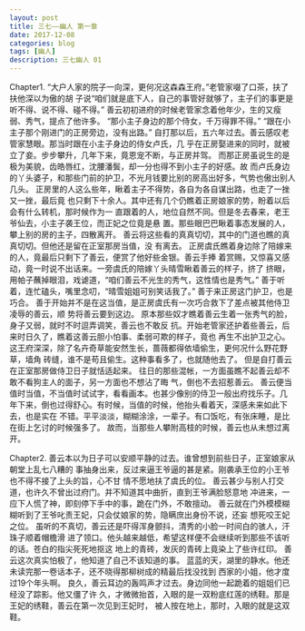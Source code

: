 ```yaml
---
layout: post
title: 三七——幽人 第一章
date: 2017-12-08
categories: blog
tags: [幽人]
description: 三七幽人 01
---
```



   Chapter1.
    “大户人家的院子一向深，更何况这森森王府。”老管家啜了口茶，扶了扶他深以为傲的胡
子说“咱们就是底下人，自己的事管好就够了，主子们的事更是听不得、说不得、碰不得。”
    善云初初进府的时候老管家念着他年少，生的又瘦弱、秀气，提点了他许多。
    “那小主子身边的那个侍女，千万得罪不得。”
    “跟在小主子那个刚进门的正房旁边，没有出路。”
    自打那以后，五六年过去。善云感叹老管家慧眼。那当时跟在小主子身边的侍女卢氏，几
乎在正房娶进来的同时，就被立了妾。步步攀升，几年下来，竟恩宠不断，与正房并驾。
    而那正房虽说生的是极为美貌，齿皓唇红，沈腰潘鬓，却一分也得不到小主子的好感。故
而卢氏身边的丫头婆子，和那些门前的护卫，不光月钱要比别的房高出好多，气势也傲出别人
几头。
    正房里的人这么些年，瞅着主子不得势，各自为各自谋出路，也走了一挫又一挫，最后竟
也只剩下十余人。其中还有几个仍瞧着正房娘家的势，盼着以后会有什么转机，那时候作为一
直跟着的人，地位自然不同。但是冬去春来，老王爷仙去，小主子袭王位，而正妃之位竟是悬
置。那些眼巴巴瞅着事态发展的人，攀上别的房的主子，四散离开。
    善云将这些看的真真切切，其中的门道也瞧的真真切切。但他还是留在正室那房当值，没
有离去。
    正房虞氏瞧着身边除了陪嫁来的人，竟最后只剩下了善云，便赏了他好些金银。善云手捧
着赏赐，又惊喜又感动，竟一时说不出话来。一旁虞氏的陪嫁丫头晴雪瞅着善云的样子，挤了
挤眼，用帕子蘸掉眼泪，戏谑道，“咱们善云不光生的秀气，这性情也是秀气。”
    善于听着，连忙磕头，嘴里念叨，“晴雪姐姐可别笑话我了。”
    善于来正房这门护卫，也是巧合。
    善于开始并不是在这当值，是正房虞氏有一次巧合救下了差点被其他侍卫凌辱的善云，顺
势将善云要到这边。
    原本那些奴才瞧着善云生着一张秀气的脸，身子又弱，就时不时逗弄调笑，善云也不敢反
抗。开始老管家还护着些善云，后来时日久了，瞧着这善云胆小怕事、柔弱可欺的样子，竟也
再生不出护卫之心。
    这王府深深，除了名卉奇草能安然生长，蔷薇都得依墙偷生，更何况什么野花野草，墙角
砖缝，谁不是苟且偷生。这种事看多了，也就随他去了。
    但是自打善云在正室那房做侍卫日子就恬适起来。
    往日的那些混帐，一方面虽瞧不起善云却不敢不看狗主人的面子，另一方面也不想沾了晦
气，倒也不去招惹善云。
    善云便当值时当值，不当值时试试字，看看画本。也甚少像别的侍卫一般出府找乐子。几
年下来，倒也过得舒心。有时候，当值的时候，他抬头看着天，深感未来如此下去，也是实在
不错。平平淡淡，糊糊涂涂，一辈子。有口饭吃，有张床睡，是比在街上乞讨的时候强多了。
    故而，当那些人攀附高枝的时候，善云也从未想过离开。
    
   Chapter2.
    善云本以为日子可以安顺平静的过去。谁曾想到前些日子，正室娘家从朝堂上乱七八糟的
事抽身出来，反过来逼王爷逼的甚是紧。刚袭承王位的小王爷也不得不接了上头的旨，心不甘
情不愿地扶了虞氏的位。
    善云甚少与别人打交道，也许久不曾出过府门。并不知道其中曲折，直到王爷满脸怒意地
冲进来，一应下人慌了神，即刻停下手中的事，跪在门外，不敢擅动。
    善云就在门外模模糊糊听到了王爷叱责王妃，只会仗娘家的势，隐瞒庶出身份不说，还妄
想死咬王妃之位。
    虽听的不真切，善云还是吓得浑身颤抖，清秀的小脸一时间白的骇人，汗珠子顺着帽檐滑
进了领口。他头越来越低，希望这样便不会继续听到那些不该听的话。苍白的指尖死死地抠这
地上的青砖，发灰的青砖上竟染上了些许红印。
    善云这次真实怕极了，他知道了自己不该知道的事。
    蓝蓝的天，湖里的静水。他还未读完那一卷话本子，还不晓得那柳树成的精最后找没找到
西家的小姐，他才度过19个年头啊。
    良久，善云耳边的轰鸣声才过去。身边同他一起跪着的姐姐们已经没了踪影。他又僵了许
久，才微微抬首，入眼的是一双粉底红莲的绣鞋。那是王妃的绣鞋，善云在第一次见到王妃时，
被人按在地上，那时，入眼的就是这双鞋。
    
